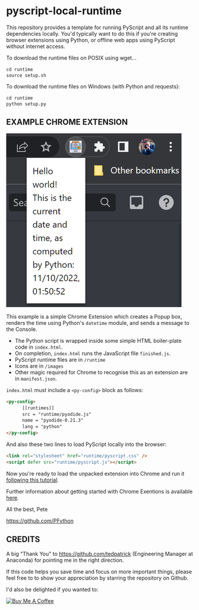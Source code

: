 # pyscript-local-runtime

This repository provides a template for running PyScript and all its runtime dependencies locally.  You'd typically want to do this if you're creating browser extensions using Python, or offline web apps using PyScript without internet access.

To download the runtime files on POSIX using wget...
```shell
cd runtime
source setup.sh
```

To download the runtime files on Windows (with Python and requests):
```
cd runtime
python setup.py
```

## **EXAMPLE CHROME EXTENSION**
![](popup.png)

This example is a simple Chrome Extension which creates a Popup box, renders the time using Python's `datetime` module, and sends a message to the Console.


* The Python script is wrapped inside some simple HTML boiler-plate code in `index.html`.
* On completion, `index.html` runs the JavaScript file `finished.js`.
* PyScript runtime files are in `/runtime`
* Icons are in `/images`
* Other magic required for Chrome to recognise this as an extension are in `manifest.json`.

`index.html` must include a `<py-config>` block as follows:

```html
<py-config>
      [[runtimes]]
      src = "runtime/pyodide.js"
      name = "pyodide-0.21.3"
      lang = "python"
</py-config>
```

And also these two lines to load PyScript locally into the browser:
```html
<link rel="stylesheet" href="runtime/pyscript.css" />
<script defer src="runtime/pyscript.js"></script>
```

Now you're ready to load the unpacked extension into Chrome and run it [following this tutorial](https://www.codeinwp.com/blog/how-to-write-a-chrome-extension/#:~:text=After%20you%20have%20your%20manifest%20file%20in%20place%2C%20you%20can%20load%20up%20your%20extension%20in%20the%20Chrome%20browser%3A).

Further information about getting started with Chrome Exentions is available [here](https://developer.chrome.com/docs/extensions/mv3/getstarted/).

All the best,
Pete

https://github.com/PFython

## **CREDITS**

A big "Thank You" to https://github.com/tedpatrick (Engineering Manager at Anaconda) for pointing me in the right direction.

If this code helps you save time and focus on more important things, please feel free to to show your appreciation by starring the repository on Github.

I'd also be delighted if you wanted to:

<a href="https://www.buymeacoffee.com/pfython" target="_blank"><img src="https://cdn.buymeacoffee.com/buttons/v2/arial-yellow.png" alt="Buy Me A Coffee" width="217px" ></a>

